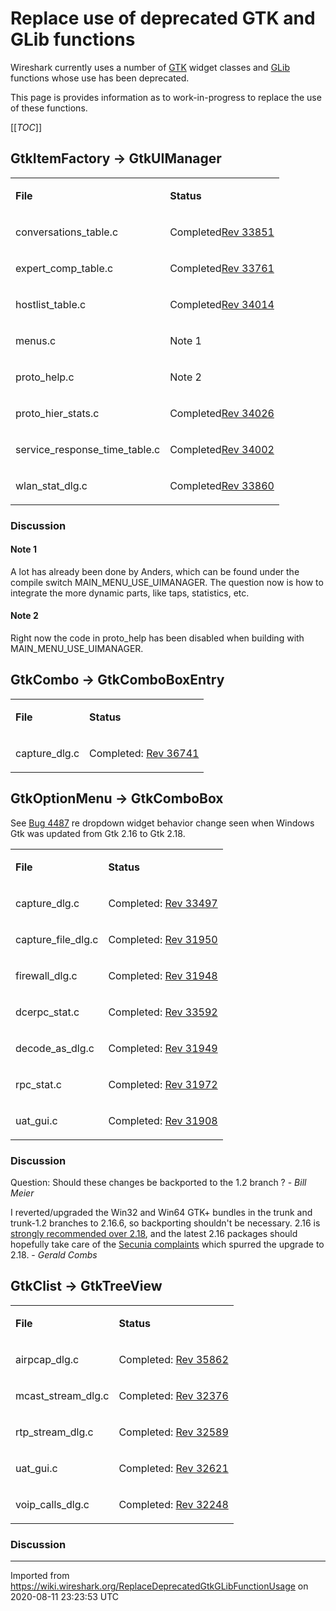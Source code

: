 # Replace use of deprecated GTK and GLib functions

Wireshark currently uses a number of [GTK](http://library.gnome.org/devel/gtk/2.6/DeprecatedObjects.html) widget classes and [GLib](http://library.gnome.org/devel/glib/2.6/ix02.html) functions whose use has been deprecated.

This page is provides information as to work-in-progress to replace the use of these functions.

[[_TOC_]]

## GtkItemFactory -\> GtkUIManager

<div>

<table>
<tbody>
<tr class="odd">
<td><p><strong>File</strong></p></td>
<td><p><strong>Status</strong></p></td>
</tr>
<tr class="even">
<td><p>conversations_table.c</p></td>
<td><p>Completed<a href="http://anonsvn.wireshark.org/viewvc/viewvc.cgi?view=rev&amp;revision=33761" class="http">Rev 33851</a></p></td>
</tr>
<tr class="odd">
<td><p>expert_comp_table.c</p></td>
<td><p>Completed<a href="http://anonsvn.wireshark.org/viewvc/viewvc.cgi?view=rev&amp;revision=33761" class="http">Rev 33761</a></p></td>
</tr>
<tr class="even">
<td><p>hostlist_table.c</p></td>
<td><p>Completed<a href="http://anonsvn.wireshark.org/viewvc/viewvc.cgi?view=rev&amp;revision=33761" class="http">Rev 34014</a></p></td>
</tr>
<tr class="odd">
<td><p>menus.c</p></td>
<td><p>Note 1</p></td>
</tr>
<tr class="even">
<td><p>proto_help.c</p></td>
<td><p>Note 2</p></td>
</tr>
<tr class="odd">
<td><p>proto_hier_stats.c</p></td>
<td><p>Completed<a href="http://anonsvn.wireshark.org/viewvc/viewvc.cgi?view=rev&amp;revision=34026" class="http">Rev 34026</a></p></td>
</tr>
<tr class="even">
<td><p>service_response_time_table.c</p></td>
<td><p>Completed<a href="http://anonsvn.wireshark.org/viewvc/viewvc.cgi?view=rev&amp;revision=34002" class="http">Rev 34002</a></p></td>
</tr>
<tr class="odd">
<td><p>wlan_stat_dlg.c</p></td>
<td><p>Completed<a href="http://anonsvn.wireshark.org/viewvc/viewvc.cgi?view=rev&amp;revision=33860" class="http">Rev 33860</a></p></td>
</tr>
</tbody>
</table>

</div>

### Discussion

#### Note 1

A lot has already been done by Anders, which can be found under the compile switch MAIN\_MENU\_USE\_UIMANAGER. The question now is how to integrate the more dynamic parts, like taps, statistics, etc.

#### Note 2

Right now the code in proto\_help has been disabled when building with MAIN\_MENU\_USE\_UIMANAGER.

## GtkCombo -\> GtkComboBoxEntry

<div>

<table>
<tbody>
<tr class="odd">
<td><p><strong>File</strong></p></td>
<td><p><strong>Status</strong></p></td>
</tr>
<tr class="even">
<td><p>capture_dlg.c</p></td>
<td><p>Completed: <a href="http://anonsvn.wireshark.org/viewvc/viewvc.cgi?view=rev&amp;revision=36741" class="http">Rev 36741</a></p></td>
</tr>
</tbody>
</table>

</div>

## GtkOptionMenu -\> GtkComboBox

See [Bug 4487](https://bugs.wireshark.org/bugzilla/show_bug.cgi?id=4487) re dropdown widget behavior change seen when Windows Gtk was updated from Gtk 2.16 to Gtk 2.18.

<div>

<table>
<tbody>
<tr class="odd">
<td><p><strong>File</strong></p></td>
<td><p><strong>Status</strong></p></td>
</tr>
<tr class="even">
<td><p>capture_dlg.c</p></td>
<td><p>Completed: <a href="http://anonsvn.wireshark.org/viewvc?view=rev&amp;revision=33497" class="http">Rev 33497</a></p></td>
</tr>
<tr class="odd">
<td><p>capture_file_dlg.c</p></td>
<td><p>Completed: <a href="http://anonsvn.wireshark.org/viewvc?view=rev&amp;revision=31950" class="http">Rev 31950</a></p></td>
</tr>
<tr class="even">
<td><p>firewall_dlg.c</p></td>
<td><p>Completed: <a href="http://anonsvn.wireshark.org/viewvc?view=rev&amp;revision=31948" class="http">Rev 31948</a></p></td>
</tr>
<tr class="odd">
<td><p>dcerpc_stat.c</p></td>
<td><p>Completed: <a href="http://anonsvn.wireshark.org/viewvc?view=rev&amp;revision=31950" class="http">Rev 33592</a></p></td>
</tr>
<tr class="even">
<td><p>decode_as_dlg.c</p></td>
<td><p>Completed: <a href="http://anonsvn.wireshark.org/viewvc?view=rev&amp;revision=31949" class="http">Rev 31949</a></p></td>
</tr>
<tr class="odd">
<td><p>rpc_stat.c</p></td>
<td><p>Completed: <a href="http://anonsvn.wireshark.org/viewvc?view=rev&amp;revision=31972" class="http">Rev 31972</a></p></td>
</tr>
<tr class="even">
<td><p>uat_gui.c</p></td>
<td><p>Completed: <a href="http://anonsvn.wireshark.org/viewvc?view=rev&amp;revision=31908" class="http">Rev 31908</a></p></td>
</tr>
</tbody>
</table>

</div>

### Discussion

Question: Should these changes be backported to the 1.2 branch ? - *Bill Meier*

I reverted/upgraded the Win32 and Win64 GTK+ bundles in the trunk and trunk-1.2 branches to 2.16.6, so backporting shouldn't be necessary. 2.16 is [strongly recommended over 2.18](https://bugzilla.gnome.org/show_bug.cgi?id=598299), and the latest 2.16 packages should hopefully take care of the [Secunia complaints](http://secunia.com/community/forum/thread/show/3238/wireshark_64bit_includes_outdated_gtk_library) which spurred the upgrade to 2.18. - *Gerald Combs*

## GtkClist -\> GtkTreeView

<div>

<table>
<tbody>
<tr class="odd">
<td><p><strong>File</strong></p></td>
<td><p><strong>Status</strong></p></td>
</tr>
<tr class="even">
<td><p>airpcap_dlg.c</p></td>
<td><p>Completed: <a href="http://anonsvn.wireshark.org/viewvc?view=rev&amp;revision=35862" class="http">Rev 35862</a></p></td>
</tr>
<tr class="odd">
<td><p>mcast_stream_dlg.c</p></td>
<td><p>Completed: <a href="http://anonsvn.wireshark.org/viewvc?view=rev&amp;revision=32376" class="http">Rev 32376</a></p></td>
</tr>
<tr class="even">
<td><p>rtp_stream_dlg.c</p></td>
<td><p>Completed: <a href="http://anonsvn.wireshark.org/viewvc?view=rev&amp;revision=32589" class="http">Rev 32589</a></p></td>
</tr>
<tr class="odd">
<td><p>uat_gui.c</p></td>
<td><p>Completed: <a href="http://anonsvn.wireshark.org/viewvc?view=rev&amp;revision=32621" class="http">Rev 32621</a></p></td>
</tr>
<tr class="even">
<td><p>voip_calls_dlg.c</p></td>
<td><p>Completed: <a href="http://anonsvn.wireshark.org/viewvc?view=rev&amp;revision=32248" class="http">Rev 32248</a></p></td>
</tr>
</tbody>
</table>

</div>

### Discussion

---

Imported from https://wiki.wireshark.org/ReplaceDeprecatedGtkGLibFunctionUsage on 2020-08-11 23:23:53 UTC
